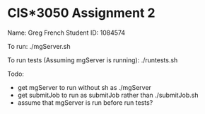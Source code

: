 # CIS*3050 Assignment 2

Name: Greg French
Student ID: 1084574

To run:
./mgServer.sh

To run tests (Assuming mgServer is running):
./runtests.sh

Todo:
- get mgServer to run without sh as ./mgServer
- get submitJob to run as submitJob rather than ./submitJob.sh
- assume that mgServer is run before run tests?